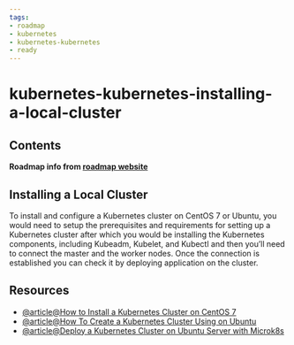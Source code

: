 ```yaml
---
tags:
- roadmap
- kubernetes
- kubernetes-kubernetes
- ready
---
```


# kubernetes-kubernetes-installing-a-local-cluster

## Contents

__Roadmap info from [roadmap website](https://roadmap.sh/kubernetes/setting-up-kubernetes/installing-a-local-cluster)__

## Installing a Local Cluster

To install and configure a Kubernetes cluster on CentOS 7 or Ubuntu, you would need to setup the prerequisites and requirements for setting up a Kubernetes cluster after which you would be installing the Kubernetes components, including Kubeadm, Kubelet, and Kubectl and then you’ll need to connect the master and the worker nodes. Once the connection is established you can check it by deploying application on the cluster.

## Resources

* [@article@How to Install a Kubernetes Cluster on CentOS 7](https://www.tecmint.com/install-kubernetes-cluster-on-centos-7/)
* [@article@How To Create a Kubernetes Cluster Using on Ubuntu](https://www.digitalocean.com/community/tutorials/how-to-create-a-kubernetes-cluster-using-kubeadm-on-ubuntu-20-04)
* [@article@Deploy a Kubernetes Cluster on Ubuntu Server with Microk8s](https://thenewstack.io/deploy-a-kubernetes-cluster-on-ubuntu-server-with-microk8s/)
